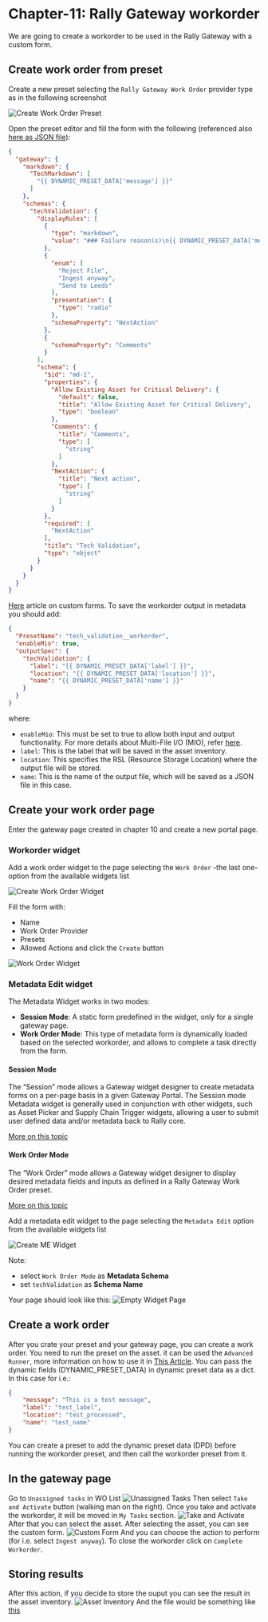 # Chapter-11: Rally Gateway workorder
We are going to create a workorder to be used in the Rally Gateway with a custom form.

## Create work order from preset
Create a new preset selecting the `Rally Gateway Work Order` provider type as in the following screenshot

![Create Work Order Preset](./images/create_wo_preset.png)

Open the preset editor and fill the form with the following (referenced also [here as JSON file](workorder.json)):

```json
{
  "gateway": {
    "markdown": {
      "TechMarkdown": [
        "{{ DYNAMIC_PRESET_DATA['message'] }}"
      ]
    },
    "schemas": {
      "techValidation": {
        "displayRules": [
          {
            "type": "markdown",
            "value": "### Failure reason(s)\n{{ DYNAMIC_PRESET_DATA['message'] }}"
          },
          {
            "enum": [
              "Reject File",
              "Ingest anyway",
              "Send to Leeds"
            ],
            "presentation": {
              "type": "radio"
            },
            "schemaProperty": "NextAction"
          },
          {
            "schemaProperty": "Comments"
          }
        ],
        "schema": {
          "$id": "md-1",
          "properties": {
            "Allow Existing Asset for Critical Delivery": {
              "default": false,
              "title": "Allow Existing Asset for Critical Delivery",
              "type": "boolean"
            },
            "Comments": {
              "title": "Comments",
              "type": [
                "string"
              ]
            },
            "NextAction": {
              "title": "Next action",
              "type": [
                "string"
              ]
            }
          },
          "required": [
            "NextAction"
          ],
          "title": "Tech Validation",
          "type": "object"
        }
      }
    }
  }
}
```
[Here](https://sdvi.my.site.com/support/s/article/Metadata-Form-Use-in-Rally-and-Gateway) article on custom forms. 
To save the workorder output in metadata you should add:
```json
{
  "PresetName": "tech_validation__workorder",
  "enableMio": true,
  "outputSpec": {
    "techValidation": {
      "label": "{{ DYNAMIC_PRESET_DATA['label'] }}",  
      "location": "{{ DYNAMIC_PRESET_DATA['location'] }}",
      "name": "{{ DYNAMIC_PRESET_DATA['name'] }}"
    }
  }
}
```
where:
* `enableMio`: This must be set to true to allow both input and output functionality. For more details about Multi-File I/O (MIO), refer [here](https://sdvi.my.site.com/support/s/article/Multi-File-I-O-aka-MIO).
* `label`: This is the label that will be saved in the asset inventory.
* `location`: This specifies the RSL (Resource Storage Location) where the output file will be stored.
* `name`: This is the name of the output file, which will be saved as a JSON file in this case.

## Create your work order page
Enter the gateway page created in chapter 10 and create a new portal page.


### Workorder widget
Add a work order widget to the page selecting the `Work Order` -the last one- option from the available widgets list

![Create Work Order Widget](./images/add_wo_list_widget.png)

Fill the form with:
* Name
* Work Order Provider
* Presets
* Allowed Actions
and click the `Create` button

![Work Order Widget](./images/wo_widget_creation.png)

### Metadata Edit widget
The Metadata Widget works in two modes:
* **Session Mode**: A static form predefined in the widget, only for a single gateway page.
* **Work Order Mode**: This type of metadata form is dynamically loaded based on the selected workorder, and allows to complete a task directly from the form.

#### Session Mode
The “Session” mode allows a Gateway widget designer to create metadata forms on a per-page basis in a given Gateway Portal. The Session mode Metadata widget is generally used in conjunction with other widgets, such as Asset Picker and Supply Chain Trigger widgets, allowing a user to submit user defined data and/or metadata back to Rally core.

[More on this topic](https://sdvi.my.site.com/support/s/article/Gateway-Widget-Metadata-Edit-Session-Mode)
#### Work Order Mode
The “Work Order” mode allows a Gateway widget designer to display desired metadata fields and inputs as defined in a Rally Gateway Work Order preset.

[More on this topic](https://sdvi.my.site.com/support/s/article/Gateway-Widget-Metadata-Edit-Work-Order-Mode)

Add a metadata edit widget to the page selecting the `Metadata Edit` option from the available widgets list

![Create ME Widget](./images/create_me_widget.png)

Note:
* select `Work Order Mode` as **Metadata Schema**
* set `techValidation` as **Schema Name**

Your page should look like this:
![Empty Widget Page](./images/custom_form_wo_empty_page.png)

## Create a work order
After you crate your preset and your gateway page, you can create a work order.
You need to run the preset on the asset. it can be used the `Advanced Runner`, more information on how to use it in [This Article](https://sdvi.my.site.com/support/s/article/How-To-Manually-Run-Presets-and-Rules-From-The-Rally-UI). You can pass the dynamic fields (DYNAMIC_PRESET_DATA) in dynamic preset data as a dict. In this case for i.e.:
```json
{
    "message": "This is a test message",
    "label": "test_label",
    "location": "test_processed",
    "name": "test_name"
}
```
You can create a preset to add the dynamic preset data (DPD) before running the workorder preset, and then call the workorder preset from it.

## In the gateway page
Go to `Unassigned tasks` in WO List
![Unassigned Tasks](./images/wo_list_unassigned.png)
Then select `Take and Activate` button (walking man on the right).
Once you take and activate the workorder, it will be moved in `My Tasks` section.
![Take and Activate](./images/activate.png)
After that you can select the asset. After selecting the asset, you can see the custom form.
![Custom Form](./images/custom_form_wo.png)
And you can choose the action to perform (for i.e. select `Ingest anyway`). To close the workorder click on `Complete Workorder`.

## Storing results
After this action, if you decide to store the ouput you can see the result in the asset inventory.
![Asset Inventory](./images/wo_result_inventory.png)
And the file would be something like
[this](./images/wo_result_file_structure.png)
